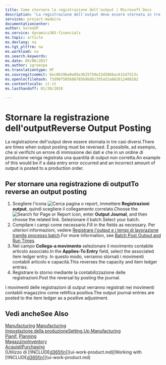 ```yaml
---
title: Come stornare la registrazione dell'output | Microsoft Docs
description: "La registrazione dell'output deve essere stornata in tre casi diversi. È possibile, ad esempio, che si verifichi un errore di immissione dei dati e che in un ordine di produzione venga registrata una quantità di output non corretta."
services: project-madeira
documentationcenter: 
author: SorenGP
ms.service: dynamics365-financials
ms.topic: article
ms.devlang: na
ms.tgt_pltfrm: na
ms.workload: na
ms.search.keywords: 
ms.date: 09/06/2017
ms.author: sgroespe
ms.translationtype: HT
ms.sourcegitcommit: bec0619be0a65e3625759e13d2866ac615d7513c
ms.openlocfilehash: 73d90f585b86785b9bdb1355a52a682612488182
ms.contentlocale: it-it
ms.lasthandoff: 01/30/2018

---
```

# <a name="reverse-output-posting"></a><span data-ttu-id="4ab70-104">Stornare la registrazione dell'output</span><span class="sxs-lookup"><span data-stu-id="4ab70-104">Reverse Output Posting</span></span>
<span data-ttu-id="4ab70-105">La registrazione dell'output deve essere stornata in tre casi diversi.</span><span class="sxs-lookup"><span data-stu-id="4ab70-105">There are times when output posting must be reversed.</span></span> <span data-ttu-id="4ab70-106">È possibile, ad esempio, che si verifichi un errore di immissione dei dati e che in un ordine di produzione venga registrata una quantità di output non corretta.</span><span class="sxs-lookup"><span data-stu-id="4ab70-106">An example of this would be if a data entry error occurred and an incorrect amount of output is posted to a production order.</span></span>  

## <a name="to-reverse-an-output-posting"></a><span data-ttu-id="4ab70-107">Per stornare una registrazione di output</span><span class="sxs-lookup"><span data-stu-id="4ab70-107">To reverse an output posting</span></span>  
1.  <span data-ttu-id="4ab70-108">Scegliere l'icona ![Cerca pagina o report](media/ui-search/search_small.png "icona Cerca pagina o report"), immettere **Registrazioni output**, quindi scegliere il collegamento correlato.</span><span class="sxs-lookup"><span data-stu-id="4ab70-108">Choose the ![Search for Page or Report](media/ui-search/search_small.png "Search for Page or Report icon") icon, enter **Output Journal**, and then choose the related link.</span></span> <span data-ttu-id="4ab70-109">Selezionare il batch.</span><span class="sxs-lookup"><span data-stu-id="4ab70-109">Select your batch.</span></span>  
2. <span data-ttu-id="4ab70-110">Compilare i campi come necessario.</span><span class="sxs-lookup"><span data-stu-id="4ab70-110">Fill in the fields as necessary.</span></span> <span data-ttu-id="4ab70-111">Per ulteriori informazioni, vedere [Registrare l'output e i tempi di lavorazione tramite processo batch](production-how-to-post-output-quantity.md).</span><span class="sxs-lookup"><span data-stu-id="4ab70-111">For more information, see [Batch Post Output and Run Times](production-how-to-post-output-quantity.md).</span></span>
3.  <span data-ttu-id="4ab70-112">Nel campo **Collega-a movimento** selezionare il movimento contabile articolo associato.</span><span class="sxs-lookup"><span data-stu-id="4ab70-112">In the **Applies-To Entry** field, select the associated item ledger entry.</span></span> <span data-ttu-id="4ab70-113">In questo modo, verranno stornati i movimenti contabili articolo e capacità.</span><span class="sxs-lookup"><span data-stu-id="4ab70-113">This reverses the capacity and item ledger entries.</span></span>  
4. <span data-ttu-id="4ab70-114">Registrare lo storno mediante la contabilizzazione delle registrazioni.</span><span class="sxs-lookup"><span data-stu-id="4ab70-114">Post the reversal by posting the journal.</span></span>  

<span data-ttu-id="4ab70-115">I movimenti delle registrazioni di output verranno registrati nei movimenti contabili magazzino come rettifica positiva.</span><span class="sxs-lookup"><span data-stu-id="4ab70-115">The output journal entries are posted to the item ledger as a positive adjustment.</span></span>  

## <a name="see-also"></a><span data-ttu-id="4ab70-116">Vedi anche</span><span class="sxs-lookup"><span data-stu-id="4ab70-116">See Also</span></span>  
 <span data-ttu-id="4ab70-117">[Manufacturing](production-manage-manufacturing.md)  </span><span class="sxs-lookup"><span data-stu-id="4ab70-117">[Manufacturing](production-manage-manufacturing.md)  </span></span>  
 [<span data-ttu-id="4ab70-118">Impostazione della produzione</span><span class="sxs-lookup"><span data-stu-id="4ab70-118">Setting Up Manufacturing</span></span>](production-configure-production-processes.md)  
 <span data-ttu-id="4ab70-119">[Pianif.](production-planning.md)    </span><span class="sxs-lookup"><span data-stu-id="4ab70-119">[Planning](production-planning.md)    </span></span>  
 [<span data-ttu-id="4ab70-120">Magazzino</span><span class="sxs-lookup"><span data-stu-id="4ab70-120">Inventory</span></span>](inventory-manage-inventory.md)  
 [<span data-ttu-id="4ab70-121">Acquisti</span><span class="sxs-lookup"><span data-stu-id="4ab70-121">Purchasing</span></span>](purchasing-manage-purchasing.md)  
 <span data-ttu-id="4ab70-122">[Utilizzo di [!INCLUDE[d365fin](includes/d365fin_md.md)]](ui-work-product.md)</span><span class="sxs-lookup"><span data-stu-id="4ab70-122">[Working with [!INCLUDE[d365fin](includes/d365fin_md.md)]](ui-work-product.md)</span></span>  

